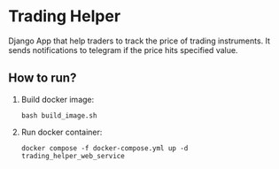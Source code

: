 # Trading Helper
Django App that help traders to track the price of trading instruments. It sends notifications to telegram if the price hits specified value.
## How to run?
1. Build docker image:
   ```
   bash build_image.sh
   ```
4. Run docker container:  
   ```
   docker compose -f docker-compose.yml up -d trading_helper_web_service
   ```
